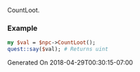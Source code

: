 CountLoot.
### Example

```perl
my $val = $npc->CountLoot();
quest::say($val); # Returns uint
```


Generated On 2018-04-29T00:30:15-07:00
